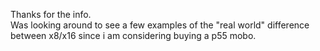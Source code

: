 Thanks for the info.  
Was looking around to see a few examples of the "real world" difference between x8/x16 since i am considering buying a p55 mobo.